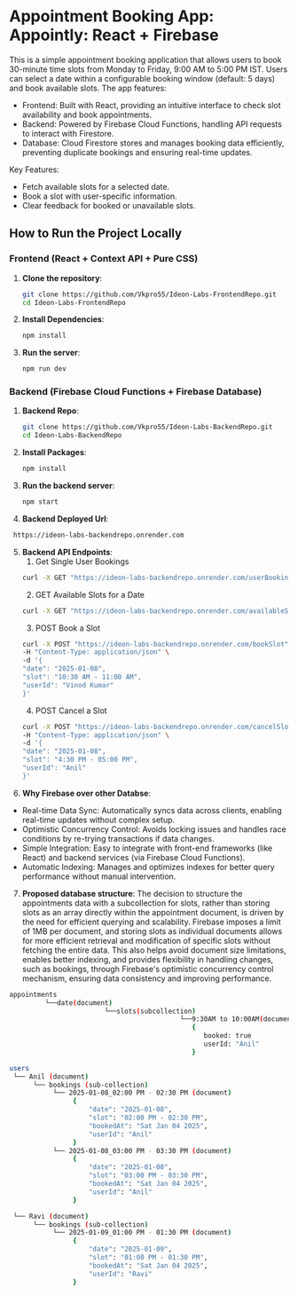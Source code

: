 # Appointment Booking App: Appointly: React + Firebase
This is a simple appointment booking application that allows users to book 30-minute time slots from Monday to Friday, 9:00 AM to 5:00 PM IST. Users can select a date within a configurable booking window (default: 5 days) and book available slots. The app features:

- Frontend: Built with React, providing an intuitive interface to check slot availability and book appointments.
- Backend: Powered by Firebase Cloud Functions, handling API requests to interact with Firestore.
- Database: Cloud Firestore stores and manages booking data efficiently, preventing duplicate bookings and ensuring real-time updates.

Key Features:
- Fetch available slots for a selected date.
- Book a slot with user-specific information.
- Clear feedback for booked or unavailable slots.


## How to Run the Project Locally
### Frontend (React + Context API + Pure CSS)
1. **Clone the repository**:
   ```bash
   git clone https://github.com/Vkpro55/Ideon-Labs-FrontendRepo.git
   cd Ideon-Labs-FrontendRepo
   ```

2. **Install Dependencies**:
   ```bash
   npm install
   ```

3. **Run the server**:
   ```bash
   npm run dev
   ```


### Backend (Firebase Cloud Functions + Firebase Database)

1. **Backend Repo**:
   ```bash
   git clone https://github.com/Vkpro55/Ideon-Labs-BackendRepo.git
   cd Ideon-Labs-BackendRepo
   ```
   
3. **Install Packages**:
   ```bash
   npm install
   ```
3. **Run the backend server**:
   ```bash
   npm start
   ```
4.  **Backend Deployed Url**:
   ```bash
    https://ideon-labs-backendrepo.onrender.com
   ```
5. **Backend API Endpoints**:
   1. Get Single User Bookings
   ```bash
   curl -X GET "https://ideon-labs-backendrepo.onrender.com/userBookings?userId=Vinod%20Kumar"
   ```
   2. GET Available Slots for a Date
   ```bash
   curl -X GET "https://ideon-labs-backendrepo.onrender.com/availableSlots?date=2025-01-08"
   ```
   3. POST Book a Slot
   ```bash
   curl -X POST "https://ideon-labs-backendrepo.onrender.com/bookSlot" \
   -H "Content-Type: application/json" \
   -d '{
   "date": "2025-01-08",
   "slot": "10:30 AM - 11:00 AM",
   "userId": "Vinod Kumar"
   }'
   ```
   4. POST Cancel a Slot
   ```bash
   curl -X POST "https://ideon-labs-backendrepo.onrender.com/cancelSlot" \
   -H "Content-Type: application/json" \
   -d '{
   "date": "2025-01-08",
   "slot": "4:30 PM - 05:00 PM",
   "userId": "Anil"
   }'
   ```
6. **Why Firebase over other Databse**:
- Real-time Data Sync: Automatically syncs data across clients, enabling real-time updates without complex setup.
- Optimistic Concurrency Control: Avoids locking issues and handles race conditions by re-trying transactions if data changes.
- Simple Integration: Easy to integrate with front-end frameworks (like React) and backend services (via Firebase Cloud Functions).
- Automatic Indexing: Manages and optimizes indexes for better query performance without manual intervention.

7. **Proposed database structure**:
The decision to structure the appointments data with a subcollection for slots, rather than storing slots as an array directly within the appointment document, is driven by the need for efficient querying and scalability. Firebase imposes a limit of 1MB per document, and storing slots as individual documents allows for more efficient retrieval and modification of specific slots without fetching the entire data. This also helps avoid document size limitations, enables better indexing, and provides flexibility in handling changes, such as bookings, through Firebase's optimistic concurrency control mechanism, ensuring data consistency and improving performance.
```bash
appointments
         └──date(document)
                        └──slots(subcollection)
                                           └──9:30AM to 10:00AM(document)
                                              {
                                                 booked: true
                                                 userId: "Anil"
                                              }
```
```bash
users
 └── Anil (document)
      └── bookings (sub-collection)
           └── 2025-01-08_02:00 PM - 02:30 PM (document)
                {
                    "date": "2025-01-08",
                    "slot": "02:00 PM - 02:30 PM",
                    "bookedAt": "Sat Jan 04 2025",
                    "userId": "Anil"
                }
           └── 2025-01-08_03:00 PM - 03:30 PM (document)
                {
                    "date": "2025-01-08",
                    "slot": "03:00 PM - 03:30 PM",
                    "bookedAt": "Sat Jan 04 2025",
                    "userId": "Anil"
                }

 └── Ravi (document)
      └── bookings (sub-collection)
           └── 2025-01-09_01:00 PM - 01:30 PM (document)
                {
                    "date": "2025-01-09",
                    "slot": "01:00 PM - 01:30 PM",
                    "bookedAt": "Sat Jan 04 2025",
                    "userId": "Ravi"
                }
```
   
